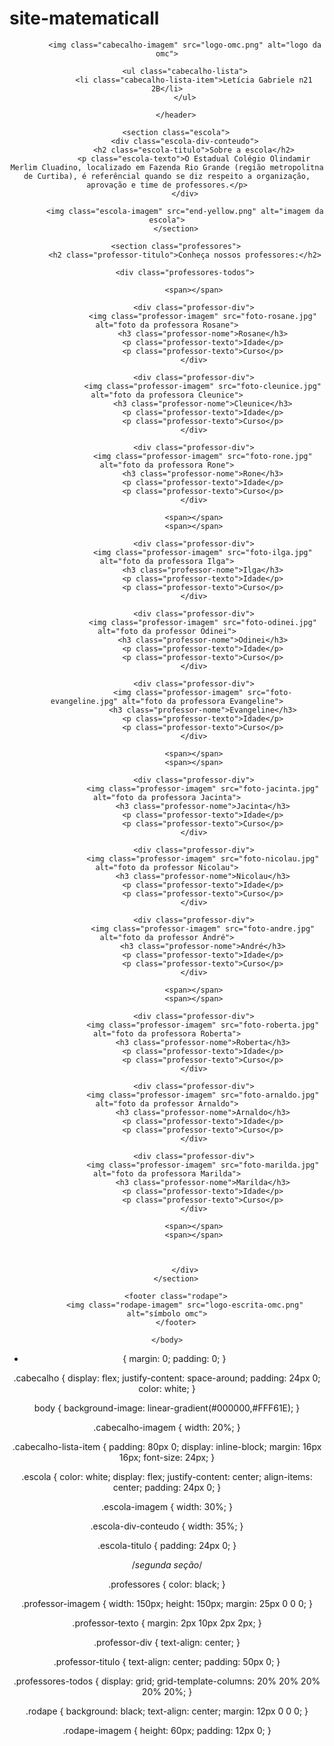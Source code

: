 # site-matematicall

<!DOCTYPE html>
<html lang="en">
<head>
	<meta charset="utf-8">
	<meta http-equiv="X-UA-Compatible" content="IE=edge">
	<meta name="viewport" content="width=device-width, initial-scale-1.0">
	<title>OMC</title>
	<link rel="stylesheet" href="style.css">
</head>
	<body>
		<header class="cabecalho">

			<img class="cabecalho-imagem" src="logo-omc.png" alt="logo da omc">

			<ul class="cabecalho-lista">
				<li class="cabecalho-lista-item">Letícia Gabriele n21 2B</li>
			</ul>

		</header>

		<section class="escola">
			<div class="escola-div-conteudo">
				<h2 class="escola-titulo">Sobre a escola</h2>
				<p class="escola-texto">O Estadual Colégio Olindamir Merlim Cluadino, localizado em Fazenda Rio Grande (região metropolitna de Curtiba), é referêncial quando se diz respeito a organização, aprovação e time de professores.</p>
			</div>

			<img class="escola-imagem" src="end-yellow.png" alt="imagem da escola">
		</section>

<!-- segunda seção professores -->

		<section class="professores">
			<h2 class="professor-titulo">Conheça nossos professores:</h2>

			<div class="professores-todos">

				<span></span>

				<div class="professor-div">
					<img class="professor-imagem" src="foto-rosane.jpg" alt="foto da professora Rosane">
					<h3 class="professor-nome">Rosane</h3>
					<p class="professor-texto">Idade</p>
					<p class="professor-texto">Curso</p>
				</div>

				<div class="professor-div">
					<img class="professor-imagem" src="foto-cleunice.jpg" alt="foto da professora Cleunice">
					<h3 class="professor-nome">Cleunice</h3>
					<p class="professor-texto">Idade</p>
					<p class="professor-texto">Curso</p>
				</div>

				<div class="professor-div">
					<img class="professor-imagem" src="foto-rone.jpg" alt="foto da professora Rone">
					<h3 class="professor-nome">Rone</h3>
					<p class="professor-texto">Idade</p>
					<p class="professor-texto">Curso</p>
				</div>

				<span></span>
				<span></span>

				<div class="professor-div">
					<img class="professor-imagem" src="foto-ilga.jpg" alt="foto da professora Ilga">
					<h3 class="professor-nome">Ilga</h3>
					<p class="professor-texto">Idade</p>
					<p class="professor-texto">Curso</p>
				</div>

				<div class="professor-div">
					<img class="professor-imagem" src="foto-odinei.jpg" alt="foto da professor Odinei">
					<h3 class="professor-nome">Odinei</h3>
					<p class="professor-texto">Idade</p>
					<p class="professor-texto">Curso</p>
				</div>

				<div class="professor-div">
					<img class="professor-imagem" src="foto-evangeline.jpg" alt="foto da professora Evangeline">
					<h3 class="professor-nome">Evangeline</h3>
					<p class="professor-texto">Idade</p>
					<p class="professor-texto">Curso</p>
				</div>

				<span></span>
				<span></span>

				<div class="professor-div">
					<img class="professor-imagem" src="foto-jacinta.jpg" alt="foto da professora Jacinta">
					<h3 class="professor-nome">Jacinta</h3>
					<p class="professor-texto">Idade</p>
					<p class="professor-texto">Curso</p>
				</div>

				<div class="professor-div">
					<img class="professor-imagem" src="foto-nicolau.jpg" alt="foto da professor Nicolau">
					<h3 class="professor-nome">Nicolau</h3>
					<p class="professor-texto">Idade</p>
					<p class="professor-texto">Curso</p>
				</div>

				<div class="professor-div">
					<img class="professor-imagem" src="foto-andre.jpg" alt="foto da professor André">
					<h3 class="professor-nome">André</h3>
					<p class="professor-texto">Idade</p>
					<p class="professor-texto">Curso</p>
				</div>

				<span></span>
				<span></span>

				<div class="professor-div">
					<img class="professor-imagem" src="foto-roberta.jpg" alt="foto da professora Roberta">
					<h3 class="professor-nome">Roberta</h3>
					<p class="professor-texto">Idade</p>
					<p class="professor-texto">Curso</p>
				</div>

				<div class="professor-div">
					<img class="professor-imagem" src="foto-arnaldo.jpg" alt="foto da professor Arnaldo">
					<h3 class="professor-nome">Arnaldo</h3>
					<p class="professor-texto">Idade</p>
					<p class="professor-texto">Curso</p>
				</div>

				<div class="professor-div">
					<img class="professor-imagem" src="foto-marilda.jpg" alt="foto da professora Marilda">
					<h3 class="professor-nome">Marilda</h3>
					<p class="professor-texto">Idade</p>
					<p class="professor-texto">Curso</p>
				</div>

				<span></span>
				<span></span>



			</div>
		</section>

		<footer class="rodape">
			<img class="rodape-imagem" src="logo-escrita-omc.png" alt="símbolo omc">
		</footer>

	</body>
</html>


* {
	margin: 0;
	padding: 0;
}

.cabecalho {
	display: flex;
	justify-content: space-around;
	padding: 24px 0;
	color: white;
}

body {
	background-image: linear-gradient(#000000,#FFF61E);
}

.cabecalho-imagem {
	width: 20%;
}

.cabecalho-lista-item {
	padding: 80px 0;
	display: inline-block;
	margin: 16px 16px;
	font-size: 24px;
}

.escola {
	color: white;
	display: flex;
	justify-content: center;
	align-items: center;
	padding: 24px 0;
}

.escola-imagem {
	width: 30%;
}

.escola-div-conteudo {
	width: 35%;
}

.escola-titulo {
	padding: 24px 0;
}

/*segunda seção*/

.professores {
	color: black;
}

.professor-imagem {
	width: 150px;
	height: 150px;
	margin: 25px 0 0 0;
}

.professor-texto {
	margin: 2px 10px 2px 2px;
}

.professor-div {
	text-align: center;
}

.professor-titulo {
	text-align: center;
	padding: 50px 0;
}

.professores-todos {
	display: grid;
	grid-template-columns: 20% 20% 20% 20% 20%;
}

.rodape {
	background: black;
	text-align: center;
	margin: 12px 0 0 0;
}

.rodape-imagem {
	height: 60px;
	padding: 12px 0;
}
